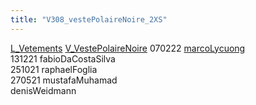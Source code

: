 ```yaml
---
title: "V308_vestePolaireNoire_2XS"
---
```


[L_Vetements](notes/equipements/L_Vetements.md) [V_VestePolaireNoire](notes/equipements/vetements/V_VestePolaireNoire.md) 070222 [marcoLycuong](notes/utilisateurs/beneficiaires/marcoLycuong.md)\
131221 fabioDaCostaSilva\
251021 raphaelFoglia\
270521 mustafaMuhamad\
denisWeidmann